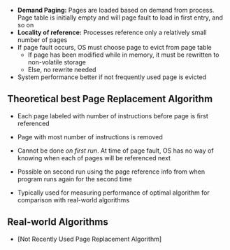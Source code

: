 - **Demand Paging:** Pages are loaded based on demand from process. Page table is initially empty and will page fault to load in first entry, and so on
- **Locality of reference:** Processes reference only a relatively small number of pages
- If page fault occurs, OS must choose page to evict from page table
	- If page has been modified while in memory, it must be rewritten to non-volatile storage
	- Else, no rewrite needed
- System performance better if not frequently used page is evicted

## Theoretical best Page Replacement Algorithm
- Each page labeled with number of instructions before page is first referenced
- Page with most number of instructions is removed

- Cannot be done *on first run*. At time of page fault, OS has no way of knowing when each of pages will be referenced next
- Possible on second run using the page reference info from when program runs again for the second time

- Typically used for measuring performance of optimal algorithm for comparison with real-world algorithms
## Real-world Algorithms
- [Not Recently Used Page Replacement Algorithm]